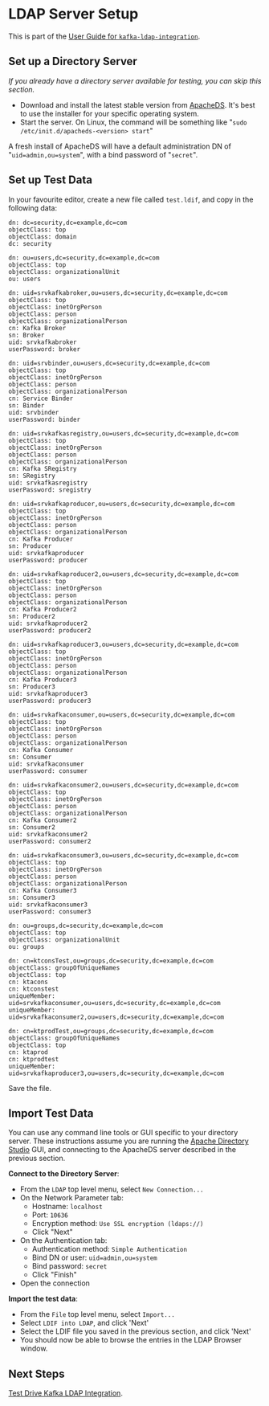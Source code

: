 # LDAP Server Setup

This is part of the [User Guide for `kafka-ldap-integration`](index.md).

## Set up a Directory Server

_If you already have a directory server available for testing, you can skip this section._

* Download and install the latest stable version from [ApacheDS](https://directory.apache.org/apacheds/). It's best to use the installer for your specific operating system.
* Start the server. On Linux, the command will be something like "`sudo /etc/init.d/apacheds-<version> start`"

A fresh install of ApacheDS will have a default administration DN of "`uid=admin,ou=system`", with a bind password of "`secret`". 

## Set up Test Data

In your favourite editor, create a new file called `test.ldif`, and copy in the following data:

```ldif
dn: dc=security,dc=example,dc=com
objectClass: top
objectClass: domain
dc: security

dn: ou=users,dc=security,dc=example,dc=com
objectClass: top
objectClass: organizationalUnit
ou: users

dn: uid=srvkafkabroker,ou=users,dc=security,dc=example,dc=com
objectClass: top
objectClass: inetOrgPerson
objectClass: person
objectClass: organizationalPerson
cn: Kafka Broker
sn: Broker
uid: srvkafkabroker
userPassword: broker

dn: uid=srvbinder,ou=users,dc=security,dc=example,dc=com
objectClass: top
objectClass: inetOrgPerson
objectClass: person
objectClass: organizationalPerson
cn: Service Binder
sn: Binder
uid: srvbinder
userPassword: binder

dn: uid=srvkafkasregistry,ou=users,dc=security,dc=example,dc=com
objectClass: top
objectClass: inetOrgPerson
objectClass: person
objectClass: organizationalPerson
cn: Kafka SRegistry
sn: SRegistry
uid: srvkafkasregistry
userPassword: sregistry

dn: uid=srvkafkaproducer,ou=users,dc=security,dc=example,dc=com
objectClass: top
objectClass: inetOrgPerson
objectClass: person
objectClass: organizationalPerson
cn: Kafka Producer
sn: Producer
uid: srvkafkaproducer
userPassword: producer

dn: uid=srvkafkaproducer2,ou=users,dc=security,dc=example,dc=com
objectClass: top
objectClass: inetOrgPerson
objectClass: person
objectClass: organizationalPerson
cn: Kafka Producer2
sn: Producer2
uid: srvkafkaproducer2
userPassword: producer2

dn: uid=srvkafkaproducer3,ou=users,dc=security,dc=example,dc=com
objectClass: top
objectClass: inetOrgPerson
objectClass: person
objectClass: organizationalPerson
cn: Kafka Producer3
sn: Producer3
uid: srvkafkaproducer3
userPassword: producer3

dn: uid=srvkafkaconsumer,ou=users,dc=security,dc=example,dc=com
objectClass: top
objectClass: inetOrgPerson
objectClass: person
objectClass: organizationalPerson
cn: Kafka Consumer
sn: Consumer
uid: srvkafkaconsumer
userPassword: consumer

dn: uid=srvkafkaconsumer2,ou=users,dc=security,dc=example,dc=com
objectClass: top
objectClass: inetOrgPerson
objectClass: person
objectClass: organizationalPerson
cn: Kafka Consumer2
sn: Consumer2
uid: srvkafkaconsumer2
userPassword: consumer2

dn: uid=srvkafkaconsumer3,ou=users,dc=security,dc=example,dc=com
objectClass: top
objectClass: inetOrgPerson
objectClass: person
objectClass: organizationalPerson
cn: Kafka Consumer3
sn: Consumer3
uid: srvkafkaconsumer3
userPassword: consumer3

dn: ou=groups,dc=security,dc=example,dc=com
objectClass: top
objectClass: organizationalUnit
ou: groups

dn: cn=ktconsTest,ou=groups,dc=security,dc=example,dc=com
objectClass: groupOfUniqueNames
objectClass: top
cn: ktacons
cn: ktconstest
uniqueMember: uid=srvkafkaconsumer,ou=users,dc=security,dc=example,dc=com
uniqueMember: uid=srvkafkaconsumer2,ou=users,dc=security,dc=example,dc=com

dn: cn=ktprodTest,ou=groups,dc=security,dc=example,dc=com
objectClass: groupOfUniqueNames
objectClass: top
cn: ktaprod
cn: ktprodtest
uniqueMember: uid=srvkafkaproducer3,ou=users,dc=security,dc=example,dc=com
```

Save the file.

## Import Test Data

You can use any command line tools or GUI specific to your directory server. These instructions assume you are running the [Apache Directory Studio](https://directory.apache.org/studio/) GUI, and connecting to the ApacheDS server described in the previous section.

**Connect to the Directory Server**:
* From the `LDAP` top level menu, select `New Connection...`
* On the Network Parameter tab:
  * Hostname: `localhost`
  * Port: `10636`
  * Encryption method: `Use SSL encryption (ldaps://)`
  * Click "Next"
* On the Authentication tab:
  * Authentication method: `Simple Authentication`
  * Bind DN or user: `uid=admin,ou=system`
  * Bind password: `secret`
  * Click "Finish"
* Open the connection  

**Import the test data**:
* From the `File` top level menu, select `Import...`
* Select `LDIF into LDAP`, and click 'Next'
* Select the LDIF file you saved in the previous section, and click 'Next'
* You should now be able to browse the entries in the LDAP Browser window.

## Next Steps

 [Test Drive Kafka LDAP Integration](test.md).
